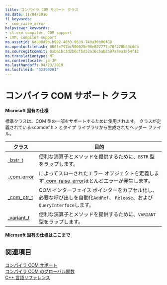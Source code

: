 ```yaml
---
title: コンパイラ COM サポート クラス
ms.date: 11/04/2016
f1_keywords:
- _com_raise_error
helpviewer_keywords:
- cl.exe compiler, COM support
- COM, compiler support
ms.assetid: 6d800d9b-b902-4033-9639-740a30b06f88
ms.openlocfilehash: 066fe797bc500625e96e027777a70f278b88cddb
ms.sourcegitcommit: 0ab61bc3d2b6cfbd52a16c6ab2b97a8ea1864f12
ms.translationtype: MT
ms.contentlocale: ja-JP
ms.lasthandoff: 04/23/2019
ms.locfileid: "62399201"
---
```

# <a name="compiler-com-support-classes"></a>コンパイラ COM サポート クラス

**Microsoft 固有の仕様**

標準クラスは、COM 型の一部をサポートするために使用されます。 クラスが定義されている\<comdef.h > とタイプ ライブラリから生成されたヘッダー ファイル。

|クラス|目的|
|-----------|-------------|
|[_bstr_t](../cpp/bstr-t-class.md)|便利な演算子とメソッドを提供するために、`BSTR` 型をラップします。|
|[_com_error](../cpp/com-error-class.md)|によってスローされたエラー オブジェクトを定義します[_com_raise_error](../cpp/com-raise-error.md)ほとんどエラーが発生します。|
|[_com_ptr_t](../cpp/com-ptr-t-class.md)|COM インターフェイス ポインターをカプセル化し、必要な呼び出しを自動化`AddRef`、 `Release`、および`QueryInterface`します。|
|[_variant_t](../cpp/variant-t-class.md)|便利な演算子とメソッドを提供するために、`VARIANT` 型をラップします。|

**Microsoft 固有の仕様はここまで**

## <a name="see-also"></a>関連項目

[コンパイラ COM サポート](../cpp/compiler-com-support.md)<br/>
[コンパイラ COM のグローバル関数](../cpp/compiler-com-global-functions.md)<br/>
[C++ 言語リファレンス](../cpp/cpp-language-reference.md)